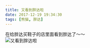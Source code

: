 ```yaml
---
title: 又看到胖达啦
date: 2017-12-19 19:34:30
tags: [熊猫, 胖达]
---
```

在给胖达买鞋子的店里面看到胖达了～～  
![又看到胖达啦](//20170326.com/panda-20171219.jpg)
